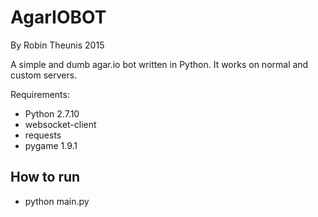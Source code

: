 AgarIOBOT
=======================
By Robin Theunis 2015

A simple and dumb agar.io bot written in Python. It works on normal and custom servers.

Requirements:
* Python 2.7.10
* websocket-client
* requests
* pygame 1.9.1

How to run
-------------

* python main.py
